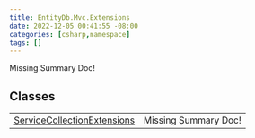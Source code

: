 ```yaml
---
title: EntityDb.Mvc.Extensions
date: 2022-12-05 00:41:55 -08:00
categories: [csharp,namespace]
tags: []
---
```


Missing Summary Doc!
## Classes
<table><tr><td><a href='/posts/csharp.member.entitydb.mvc.extensions.servicecollectionextensions/'>ServiceCollectionExtensions</a></td><td>Missing Summary Doc!</td></tr></table>
